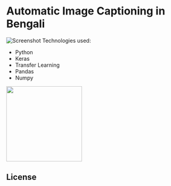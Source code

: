 # Automatic Image Captioning in Bengali

![Screenshot](Pics/1.jpg)
Technologies used:
  - Python
  - Keras
  - Transfer Learning 
  - Pandas
  - Numpy


<img src="Pics/1.jpg" alt="" width="200"/>
 

License
----

